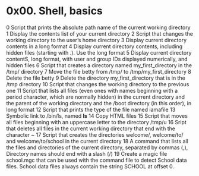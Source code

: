 # 0x00. Shell, basics
0 Script that prints the absolute path name of the current working directory
1 Display the contents list of your current directory
2 Script that changes the working directory to the user’s home directory
3 Display current directory contents in a long format
4 Display current directory contents, including hidden files (starting with .). Use the long format
5 Display current directory contentS, long format, with user and group IDs displayed numerically, and hidden files
6 Script that creates a directory named my_first_directory in the /tmp/ directory
7 Move the file betty from /tmp/ to /tmp/my_first_directory
8 Delete the file betty
9 Delete the directory my_first_directory that is in the /tmp directory
10 Script that changes the working directory to the previous one
11 Script that lists all files (even ones with names beginning with a period character, which are normally hidden) in the current directory and the parent of the working directory and the /boot directory (in this order), in long format
12 Script that prints the type of the file named iamafile
13 Symbolic link to /bin/ls, named __ls__
14 Copy HTML files
15 Script that moves all files beginning with an uppercase letter to the directory /tmp/u
16 Sript that deletes all files in the current working directory that end with the character ~
17 Script that creates the directories welcome/, welcome/to/ and welcome/to/school in the current directory
18 A command that lists all the files and directories of the current directory, separated by commas (,), Directory names should end with a slash (/)
19 Create a magic file school.mgc that can be used with the command file to detect School data files. School data files always contain the string SCHOOL at offset 0.
